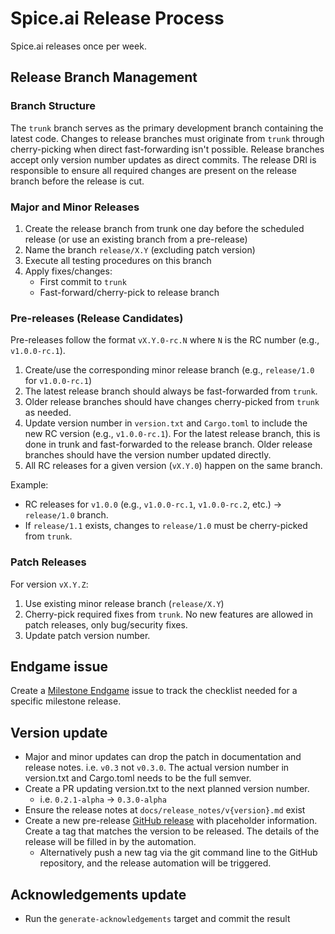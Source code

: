 # Spice.ai Release Process

Spice.ai releases once per week.

## Release Branch Management

### Branch Structure

The `trunk` branch serves as the primary development branch containing the latest code. Changes to release branches must originate from `trunk` through cherry-picking when direct fast-forwarding isn't possible. Release branches accept only version number updates as direct commits. The release DRI is responsible to ensure all required changes are present on the release branch before the release is cut.

### Major and Minor Releases

1. Create the release branch from trunk one day before the scheduled release (or use an existing branch from a pre-release)
2. Name the branch `release/X.Y` (excluding patch version)
3. Execute all testing procedures on this branch
4. Apply fixes/changes:
   - First commit to `trunk`
   - Fast-forward/cherry-pick to release branch

### Pre-releases (Release Candidates)

Pre-releases follow the format `vX.Y.0-rc.N` where `N` is the RC number (e.g., `v1.0.0-rc.1`).

1. Create/use the corresponding minor release branch (e.g., `release/1.0` for `v1.0.0-rc.1`)
2. The latest release branch should always be fast-forwarded from `trunk`.
3. Older release branches should have changes cherry-picked from `trunk` as needed.
4. Update version number in `version.txt` and `Cargo.toml` to include the new RC version (e.g., `v1.0.0-rc.1`). For the latest release branch, this is done in trunk and fast-forwarded to the release branch. Older release branches should have the version number updated directly.
5. All RC releases for a given version (`vX.Y.0`) happen on the same branch.

Example:

- RC releases for `v1.0.0` (e.g., `v1.0.0-rc.1`, `v1.0.0-rc.2`, etc.) → `release/1.0` branch.
- If `release/1.1` exists, changes to `release/1.0` must be cherry-picked from `trunk`.

### Patch Releases

For version `vX.Y.Z`:

1. Use existing minor release branch (`release/X.Y`)
2. Cherry-pick required fixes from `trunk`. No new features are allowed in patch releases, only bug/security fixes.
3. Update patch version number.

## Endgame issue

Create a [Milestone Endgame](https://github.com/spiceai/spiceai/issues/new?assignees=&labels=endgame&projects=&template=end_game.md&title=v0.x.x-alpha+Endgame) issue to track the checklist needed for a specific milestone release.

## Version update

- Major and minor updates can drop the patch in documentation and release notes. i.e. `v0.3` not `v0.3.0`. The actual version number in version.txt and Cargo.toml needs to be the full semver.
- Create a PR updating version.txt to the next planned version number.
  - i.e. `0.2.1-alpha` -> `0.3.0-alpha`
- Ensure the release notes at `docs/release_notes/v{version}.md` exist
- Create a new pre-release [GitHub release](https://github.com/spiceai/spiceai/releases/new) with placeholder information. Create a tag that matches the version to be released. The details of the release will be filled in by the automation.
  - Alternatively push a new tag via the git command line to the GitHub repository, and the release automation will be triggered.

## Acknowledgements update

- Run the `generate-acknowledgements` target and commit the result
